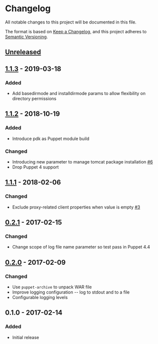 # Changelog

All notable changes to this project will be documented in this file.

The format is based on [Keep a Changelog](https://keepachangelog.com/en/1.0.0/),
and this project adheres to [Semantic Versioning](https://semver.org/spec/v2.0.0.html).

## [Unreleased]

## [1.1.3] - 2019-03-18
### Added
- Add basedirmode and installdirmode params to allow flexibility on directory permissions

## [1.1.2] - 2018-10-19
### Added
- Introduce pdk as Puppet module build

### Changed
- Introducing new parameter to manage tomcat package installation [#6]
- Drop Puppet 4 support

## [1.1.1] - 2018-02-06
### Changed
- Exclude proxy-related client properties when value is empty [#3]

## [0.2.1] - 2017-02-15
### Changed
- Change scope of log file name parameter so test pass in Puppet 4.4

## [0.2.0] - 2017-02-09
### Changed
- Use `puppet-archive` to unpack WAR file
- Improve logging configuration -- log to stdout and to a file
- Configurable logging levels

## 0.1.0 - 2017-02-14
### Added
- Initial release

[#3]: https://github.com/shinesolutions/puppet-simianarmy/issues/3
[#6]: https://github.com/shinesolutions/puppet-simianarmy/issues/6

[Unreleased]: https://github.com/shinesolutions/puppet-simianarmy/compare/1.1.3...HEAD
[1.1.3]: https://github.com/shinesolutions/puppet-simianarmy/compare/1.1.2...1.1.3
[1.1.2]: https://github.com/shinesolutions/puppet-simianarmy/compare/1.1.1...1.1.2
[1.1.1]: https://github.com/shinesolutions/puppet-simianarmy/compare/0.2.1...1.1.1
[0.2.1]: https://github.com/shinesolutions/puppet-simianarmy/compare/0.2.0...0.2.1
[0.2.0]: https://github.com/shinesolutions/puppet-simianarmy/compare/0.1.0...0.2.0
